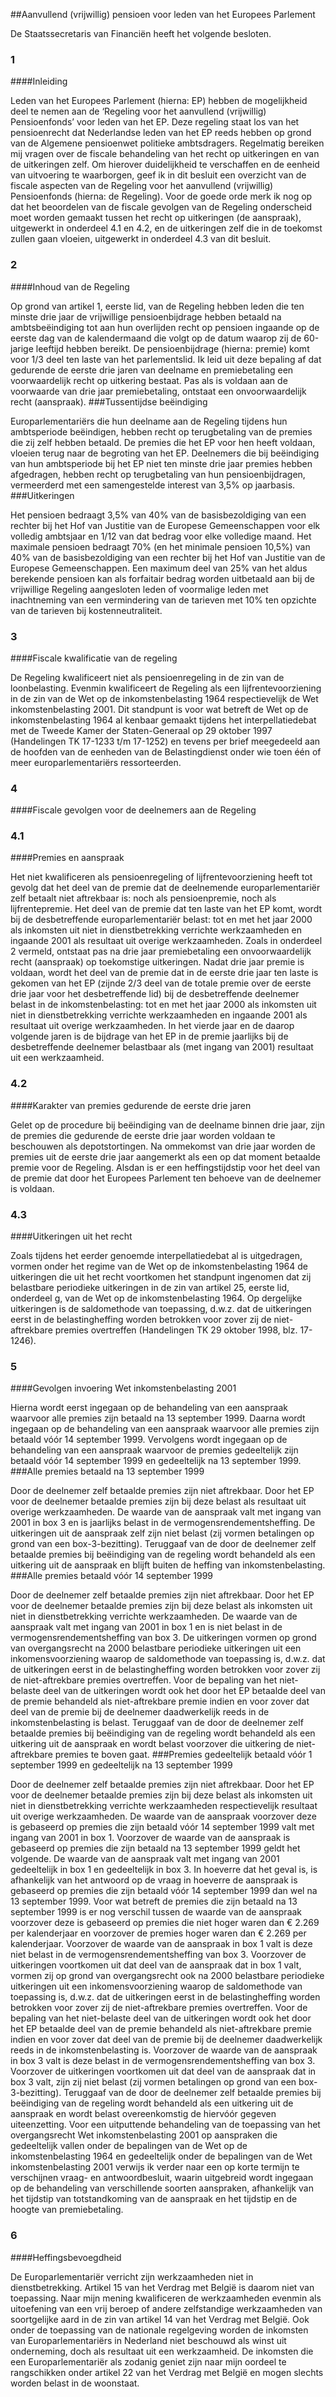 <meta http-equiv='Content-Type' content='text/html; charset=utf-8' />

##Aanvullend (vrijwillig) pensioen voor leden van het Europees Parlement

De Staatssecretaris van Financiën heeft het volgende besloten.     
### 1  

####Inleiding

Leden van het Europees Parlement (hierna: EP) hebben de mogelijkheid deel te nemen aan de ‘Regeling voor het aanvullend (vrijwillig) Pensioenfonds’ voor leden van het EP. Deze regeling staat los van het pensioenrecht dat Nederlandse leden van het EP reeds hebben op grond van de Algemene pensioenwet politieke ambtsdragers. Regelmatig bereiken mij vragen over de fiscale behandeling van het recht op uitkeringen en van de uitkeringen zelf. Om hierover duidelijkheid te verschaffen en de eenheid van uitvoering te waarborgen, geef ik in dit besluit een overzicht van de fiscale aspecten van de Regeling voor het aanvullend (vrijwillig) Pensioenfonds (hierna: de Regeling). Voor de goede orde merk ik nog op dat het beoordelen van de fiscale gevolgen van de Regeling onderscheid moet worden gemaakt tussen het recht op uitkeringen (de aanspraak), uitgewerkt in onderdeel 4.1 en 4.2, en de uitkeringen zelf die in de toekomst zullen gaan vloeien, uitgewerkt in onderdeel 4.3 van dit besluit.    
### 2  

####Inhoud van de Regeling

Op grond van artikel 1, eerste lid, van de Regeling hebben leden die ten minste drie jaar de vrijwillige pensioenbijdrage hebben betaald na ambtsbeëindiging tot aan hun overlijden recht op pensioen ingaande op de eerste dag van de kalendermaand die volgt op de datum waarop zij de 60-jarige leeftijd hebben bereikt. De pensioenbijdrage (hierna: premie) komt voor 1/3 deel ten laste van het parlementslid. Ik leid uit deze bepaling af dat gedurende de eerste drie jaren van deelname en premiebetaling een voorwaardelijk recht op uitkering bestaat. Pas als is voldaan aan de voorwaarde van drie jaar premiebetaling, ontstaat een onvoorwaardelijk recht (aanspraak). 
###Tussentijdse beëindiging

Europarlementariërs die hun deelname aan de Regeling tijdens hun ambtsperiode beëindigen, hebben recht op terugbetaling van de premies die zij zelf hebben betaald. De premies die het EP voor hen heeft voldaan, vloeien terug naar de begroting van het EP. Deelnemers die bij beëindiging van hun ambtsperiode bij het EP niet ten minste drie jaar premies hebben afgedragen, hebben recht op terugbetaling van hun pensioenbijdragen, vermeerderd met een samengestelde interest van 3,5% op jaarbasis. 
###Uitkeringen

Het pensioen bedraagt 3,5% van 40% van de basisbezoldiging van een rechter bij het Hof van Justitie van de Europese Gemeenschappen voor elk volledig ambtsjaar en 1/12 van dat bedrag voor elke volledige maand. Het maximale pensioen bedraagt 70% (en het minimale pensioen 10,5%) van 40% van de basisbezoldiging van een rechter bij het Hof van Justitie van de Europese Gemeenschappen. Een maximum deel van 25% van het aldus berekende pensioen kan als forfaitair bedrag worden uitbetaald aan bij de vrijwillige Regeling aangesloten leden of voormalige leden met inachtneming van een vermindering van de tarieven met 10% ten opzichte van de tarieven bij kostenneutraliteit.    
### 3  

####Fiscale kwalificatie van de regeling

De Regeling kwalificeert niet als pensioenregeling in de zin van de loonbelasting. Evenmin kwalificeert de Regeling als een lijfrentevoorziening in de zin van de Wet op de inkomstenbelasting 1964 respectievelijk de Wet inkomstenbelasting 2001. Dit standpunt is voor wat betreft de Wet op de inkomstenbelasting 1964 al kenbaar gemaakt tijdens het interpellatiedebat met de Tweede Kamer der Staten-Generaal op 29 oktober 1997 (Handelingen TK 17-1233 t/m 17-1252) en tevens per brief meegedeeld aan de hoofden van de eenheden van de Belastingdienst onder wie toen één of meer europarlementariërs ressorteerden.    
### 4  

####Fiscale gevolgen voor de deelnemers aan de Regeling

### 4.1  

####Premies en aanspraak

Het niet kwalificeren als pensioenregeling of lijfrentevoorziening heeft tot gevolg dat het deel van de premie dat de deelnemende europarlementariër zelf betaalt niet aftrekbaar is: noch als pensioenpremie, noch als lijfrentepremie. Het deel van de premie dat ten laste van het EP komt, wordt bij de desbetreffende europarlementariër belast: tot en met het jaar 2000 als inkomsten uit niet in dienstbetrekking verrichte werkzaamheden en ingaande 2001 als resultaat uit overige werkzaamheden. Zoals in onderdeel 2 vermeld, ontstaat pas na drie jaar premiebetaling een onvoorwaardelijk recht (aanspraak) op toekomstige uitkeringen. Nadat drie jaar premie is voldaan, wordt het deel van de premie dat in de eerste drie jaar ten laste is gekomen van het EP (zijnde 2/3 deel van de totale premie over de eerste drie jaar voor het desbetreffende lid) bij de desbetreffende deelnemer belast in de inkomstenbelasting: tot en met het jaar 2000 als inkomsten uit niet in dienstbetrekking verrichte werkzaamheden en ingaande 2001 als resultaat uit overige werkzaamheden. In het vierde jaar en de daarop volgende jaren is de bijdrage van het EP in de premie jaarlijks bij de desbetreffende deelnemer belastbaar als (met ingang van 2001) resultaat uit een werkzaamheid.    
### 4.2  

####Karakter van premies gedurende de eerste drie jaren

Gelet op de procedure bij beëindiging van de deelname binnen drie jaar, zijn de premies die gedurende de eerste drie jaar worden voldaan te beschouwen als depotstortingen. Na ommekomst van drie jaar worden de premies uit de eerste drie jaar aangemerkt als een op dat moment betaalde premie voor de Regeling. Alsdan is er een heffingstijdstip voor het deel van de premie dat door het Europees Parlement ten behoeve van de deelnemer is voldaan.    
### 4.3  

####Uitkeringen uit het recht

Zoals tijdens het eerder genoemde interpellatiedebat al is uitgedragen, vormen onder het regime van de Wet op de inkomstenbelasting 1964 de uitkeringen die uit het recht voortkomen het standpunt ingenomen dat zij belastbare periodieke uitkeringen in de zin van artikel 25, eerste lid, onderdeel g, van de Wet op de inkomstenbelasting 1964. Op dergelijke uitkeringen is de saldomethode van toepassing, d.w.z. dat de uitkeringen eerst in de belastingheffing worden betrokken voor zover zij de niet-aftrekbare premies overtreffen (Handelingen TK 29 oktober 1998, blz. 17-1246).     
### 5  

####Gevolgen invoering Wet inkomstenbelasting 2001

Hierna wordt eerst ingegaan op de behandeling van een aanspraak waarvoor alle premies zijn betaald na 13 september 1999. Daarna wordt ingegaan op de behandeling van een aanspraak waarvoor alle premies zijn betaald vóór 14 september 1999. Vervolgens wordt ingegaan op de behandeling van een aanspraak waarvoor de premies gedeeltelijk zijn betaald vóór 14 september 1999 en gedeeltelijk na 13 september 1999. 
###Alle premies betaald na 13 september 1999

Door de deelnemer zelf betaalde premies zijn niet aftrekbaar. Door het EP voor de deelnemer betaalde premies zijn bij deze belast als resultaat uit overige werkzaamheden. De waarde van de aanspraak valt met ingang van 2001 in box 3 en is jaarlijks belast in de vermogensrendementsheffing. De uitkeringen uit de aanspraak zelf zijn niet belast (zij vormen betalingen op grond van een box-3-bezitting). Teruggaaf van de door de deelnemer zelf betaalde premies bij beëindiging van de regeling wordt behandeld als een uitkering uit de aanspraak en blijft buiten de heffing van inkomstenbelasting. 
###Alle premies betaald vóór 14 september 1999

Door de deelnemer zelf betaalde premies zijn niet aftrekbaar. Door het EP voor de deelnemer betaalde premies zijn bij deze belast als inkomsten uit niet in dienstbetrekking verrichte werkzaamheden. De waarde van de aanspraak valt met ingang van 2001 in box 1 en is niet belast in de vermogensrendementsheffing van box 3. De uitkeringen vormen op grond van overgangsrecht na 2000 belastbare periodieke uitkeringen uit een inkomensvoorziening waarop de saldomethode van toepassing is, d.w.z. dat de uitkeringen eerst in de belastingheffing worden betrokken voor zover zij de niet-aftrekbare premies overtreffen. Voor de bepaling van het niet-belaste deel van de uitkeringen wordt ook het door het EP betaalde deel van de premie behandeld als niet-aftrekbare premie indien en voor zover dat deel van de premie bij de deelnemer daadwerkelijk reeds in de inkomstenbelasting is belast. Teruggaaf van de door de deelnemer zelf betaalde premies bij beëindiging van de regeling wordt behandeld als een uitkering uit de aanspraak en wordt belast voorzover die uitkering de niet-aftrekbare premies te boven gaat. 
###Premies gedeeltelijk betaald vóór 1  september 1999 en gedeeltelijk na 13 september 1999

Door de deelnemer zelf betaalde premies zijn niet aftrekbaar. Door het EP voor de deelnemer betaalde premies zijn bij deze belast als inkomsten uit niet in dienstbetrekking verrichte werkzaamheden respectievelijk resultaat uit overige werkzaamheden. De waarde van de aanspraak voorzover deze is gebaseerd op premies die zijn betaald vóór 14 september 1999 valt met ingang van 2001 in box 1. Voorzover de waarde van de aanspraak is gebaseerd op premies die zijn betaald na 13 september 1999 geldt het volgende. De waarde van de aanspraak valt met ingang van 2001 gedeeltelijk in box 1 en gedeeltelijk in box 3. In hoeverre dat het geval is, is afhankelijk van het antwoord op de vraag in hoeverre de aanspraak is gebaseerd op premies die zijn betaald vóór 14 september 1999 dan wel na 13 september 1999. Voor wat betreft de premies die zijn betaald na 13 september 1999 is er nog verschil tussen de waarde van de aanspraak voorzover deze is gebaseerd op premies die niet hoger waren dan € 2.269 per kalenderjaar en voorzover de premies hoger waren dan € 2.269 per kalenderjaar. Voorzover de waarde van de aanspraak in box 1 valt is deze niet belast in de vermogensrendementsheffing van box 3. Voorzover de uitkeringen voortkomen uit dat deel van de aanspraak dat in box 1 valt, vormen zij op grond van overgangsrecht ook na 2000 belastbare periodieke uitkeringen uit een inkomensvoorziening waarop de saldomethode van toepassing is, d.w.z. dat de uitkeringen eerst in de belastingheffing worden betrokken voor zover zij de niet-aftrekbare premies overtreffen. Voor de bepaling van het niet-belaste deel van de uitkeringen wordt ook het door het EP betaalde deel van de premie behandeld als niet-aftrekbare premie indien en voor zover dat deel van de premie bij de deelnemer daadwerkelijk reeds in de inkomstenbelasting is. Voorzover de waarde van de aanspraak in box 3 valt is deze belast in de vermogensrendementsheffing van box 3. Voorzover de uitkeringen voortkomen uit dat deel van de aanspraak dat in box 3 valt, zijn zij niet belast (zij vormen betalingen op grond van een box-3-bezitting). Teruggaaf van de door de deelnemer zelf betaalde premies bij beëindiging van de regeling wordt behandeld als een uitkering uit de aanspraak en wordt belast overeenkomstig de hiervóór gegeven uiteenzetting. Voor een uitputtende behandeling van de toepassing van het overgangsrecht Wet inkomstenbelasting 2001 op aanspraken die gedeeltelijk vallen onder de bepalingen van de Wet op de inkomstenbelasting 1964 en gedeeltelijk onder de bepalingen van de Wet inkomstenbelasting 2001 verwijs ik verder naar een op korte termijn te verschijnen vraag- en antwoordbesluit, waarin uitgebreid wordt ingegaan op de behandeling van verschillende soorten aanspraken, afhankelijk van het tijdstip van totstandkoming van de aanspraak en het tijdstip en de hoogte van premiebetaling.    
### 6  

####Heffingsbevoegdheid

De Europarlementariër verricht zijn werkzaamheden niet in dienstbetrekking. Artikel 15 van het Verdrag met België is daarom niet van toepassing. Naar mijn mening kwalificeren de werkzaamheden evenmin als uitoefening van een vrij beroep of andere zelfstandige werkzaamheden van soortgelijke aard in de zin van artikel 14 van het Verdrag met België. Ook onder de toepassing van de nationale regelgeving worden de inkomsten van Europarlementariërs in Nederland niet beschouwd als winst uit onderneming, doch als resultaat uit een werkzaamheid. De inkomsten die een Europarlementariër als zodanig geniet zijn naar mijn oordeel te rangschikken onder artikel 22 van het Verdrag met België en mogen slechts worden belast in de woonstaat.     
